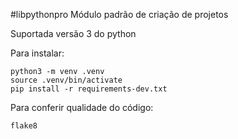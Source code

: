 #libpythonpro
Módulo padrão de criação de projetos 

Suportada versão 3 do python

Para instalar:

``` console
python3 -m venv .venv
source .venv/bin/activate
pip install -r requirements-dev.txt
```

Para conferir qualidade do código:
``` console
flake8
```